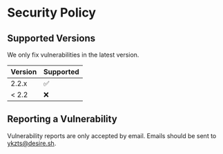 # Security Policy

## Supported Versions

We only fix vulnerabilities in the latest version.

| Version | Supported          |
| ------- | ------------------ |
| 2.2.x   | :white_check_mark: |
| < 2.2   | :x:                |

## Reporting a Vulnerability

Vulnerability reports are only accepted by email.
Emails should be sent to ykzts@desire.sh.
